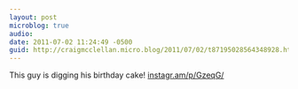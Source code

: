 ```yaml
---
layout: post
microblog: true
audio: 
date: 2011-07-02 11:24:49 -0500
guid: http://craigmcclellan.micro.blog/2011/07/02/t87195028564348928.html
---
```

This guy is digging his birthday cake! [instagr.am/p/GzeqG/](http://instagr.am/p/GzeqG/)
